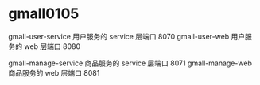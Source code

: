 # gmall0105

gmall-user-service 用户服务的 service 层端口 8070
gmall-user-web 用户服务的 web 层端口 8080

gmall-manage-service 商品服务的 service 层端口 8071
gmall-manage-web 商品服务的 web 层端口 8081
